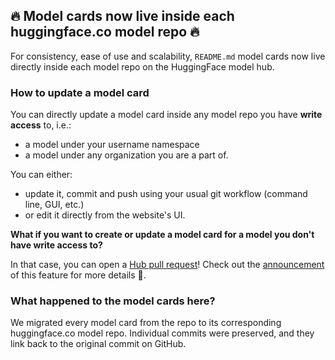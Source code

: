 ## 🔥 Model cards now live inside each huggingface.co model repo 🔥


For consistency, ease of use and scalability, `README.md` model cards now live directly inside each model repo on the HuggingFace model hub.

### How to update a model card

You can directly update a model card inside any model repo you have **write access** to, i.e.:
- a model under your username namespace
- a model under any organization you are a part of.

You can either:
- update it, commit and push using your usual git workflow (command line, GUI, etc.)
- or edit it directly from the website's UI.

**What if you want to create or update a model card for a model you don't have write access to?**

In that case, you can open a [Hub pull request](https://huggingface.co/docs/hub/repositories-pull-requests-discussions)! Check out the [announcement](https://huggingface.co/blog/community-update) of this feature for more details 🤗.

### What happened to the model cards here?

We migrated every model card from the repo to its corresponding huggingface.co model repo. Individual commits were preserved, and they link back to the original commit on GitHub.
